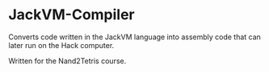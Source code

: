 # JackVM-Compiler
Converts code written in the JackVM language into assembly code that can later run on the Hack computer.

Written for the Nand2Tetris course.

